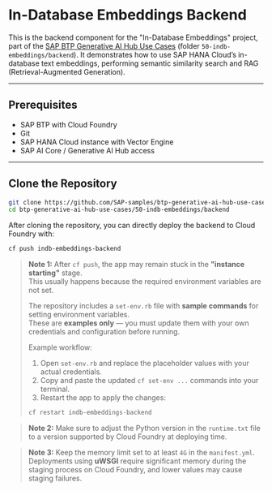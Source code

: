 # In-Database Embeddings Backend

This is the backend component for the "In-Database Embeddings" project, part of the [SAP BTP Generative AI Hub Use Cases](https://github.com/SAP-samples/btp-generative-ai-hub-use-cases) (folder `50-indb-embeddings/backend`). It demonstrates how to use SAP HANA Cloud’s in-database text embeddings, performing semantic similarity search and RAG (Retrieval-Augmented Generation).

---

##  Prerequisites

- SAP BTP with Cloud Foundry
- Git
- SAP HANA Cloud instance with Vector Engine
- SAP AI Core / Generative AI Hub access

---

##  Clone the Repository

```bash
git clone https://github.com/SAP-samples/btp-generative-ai-hub-use-cases.git
cd btp-generative-ai-hub-use-cases/50-indb-embeddings/backend

```

After cloning the repository, you can directly deploy the backend to Cloud Foundry with:

```bash
cf push indb-embeddings-backend
```

> **Note 1:** After `cf push`, the app may remain stuck in the **"instance starting"** stage.  
> This usually happens because the required environment variables are not set.  
> 
> The repository includes a `set-env.rb` file with **sample commands** for setting environment variables.  
> These are **examples only** — you must update them with your own credentials and configuration before running.  
> 
> Example workflow:
> 
> 1. Open `set-env.rb` and replace the placeholder values with your actual credentials.  
> 2. Copy and paste the updated `cf set-env ...` commands into your terminal.  
> 3. Restart the app to apply the changes:
> 
> ```bash
> cf restart indb-embeddings-backend
> ```

> **Note 2:** Make sure to adjust the Python version in the `runtime.txt` file to a version supported by Cloud Foundry at deploying time.

> **Note 3:** Keep the memory limit set to at least `4G` in the `manifest.yml`.  
> Deployments using **uWSGI** require significant memory during the staging process on Cloud Foundry, and lower values may cause staging failures.
